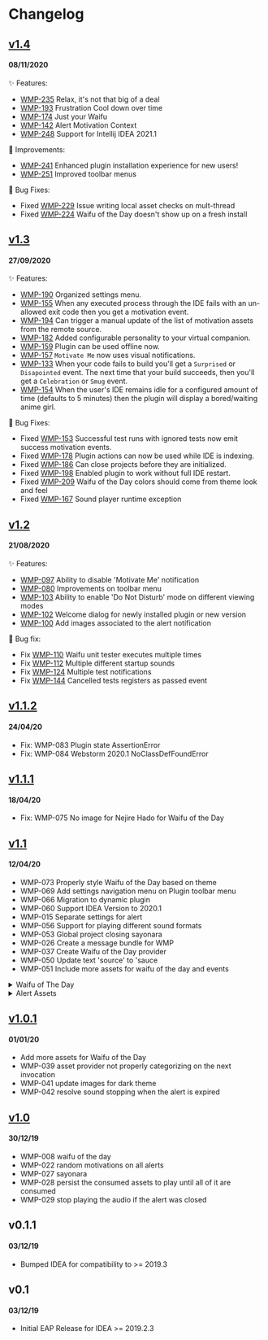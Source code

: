 # Changelog

## [v1.4](https://github.com/waifu-motivator/waifu-motivator-plugin/releases/tag/v1.4)
#### 08/11/2020

✨ Features:

* [WMP-235](https://github.com/waifu-motivator/waifu-motivator-plugin/issues/235) Relax, it's not that big of a deal
* [WMP-193](https://github.com/waifu-motivator/waifu-motivator-plugin/issues/193) Frustration Cool down over time
* [WMP-174](https://github.com/waifu-motivator/waifu-motivator-plugin/issues/174) Just your Waifu
* [WMP-142](https://github.com/waifu-motivator/waifu-motivator-plugin/issues/142) Alert Motivation Context
* [WMP-248](https://github.com/waifu-motivator/waifu-motivator-plugin/issues/248) Support for Intellij IDEA 2021.1

🙌 Improvements:

* [WMP-241](https://github.com/waifu-motivator/waifu-motivator-plugin/issues/241) Enhanced plugin installation experience for new users!
* [WMP-251](https://github.com/waifu-motivator/waifu-motivator-plugin/issues/251) Improved toolbar menus

🐛 Bug Fixes:

* Fixed [WMP-229](https://github.com/waifu-motivator/waifu-motivator-plugin/issues/229) Issue writing local asset checks on mult-thread
* Fixed [WMP-224](https://github.com/waifu-motivator/waifu-motivator-plugin/issues/224) Waifu of the Day doesn't show up on a fresh install


## [v1.3](https://github.com/waifu-motivator/waifu-motivator-plugin/releases/tag/v1.3)
#### 27/09/2020

✨ Features:

* [WMP-190](https://github.com/waifu-motivator/waifu-motivator-plugin/issues/190) Organized settings menu.
* [WMP-155](https://github.com/waifu-motivator/waifu-motivator-plugin/issues/155) When any executed process through the IDE fails with an un-allowed exit code then you get a motivation event.
* [WMP-194](https://github.com/waifu-motivator/waifu-motivator-plugin/issues/194) Can trigger a manual update of the list of motivation assets from the remote source.
* [WMP-182](https://github.com/waifu-motivator/waifu-motivator-plugin/issues/182) Added configurable personality to your virtual companion.
* [WMP-159](https://github.com/waifu-motivator/waifu-motivator-plugin/issues/159) Plugin can be used offline now.
* [WMP-157](https://github.com/waifu-motivator/waifu-motivator-plugin/issues/157) `Motivate Me` now uses visual notifications.
* [WMP-133](https://github.com/waifu-motivator/waifu-motivator-plugin/issues/133) When your code fails to build you'll get a `Surprised` or `Disapointed` event. The next time that your build succeeds, then you'll get a `Celebration` or `Smug` event.
* [WMP-154](https://github.com/waifu-motivator/waifu-motivator-plugin/issues/154) When the user's IDE remains idle for a configured amount of time (defaults to 5 minutes) then the plugin will display a bored/waiting anime girl.

🐛 Bug Fixes:

* Fixed [WMP-153](https://github.com/waifu-motivator/waifu-motivator-plugin/issues/153) Successful test runs with ignored tests now emit success motivation events.
* Fixed [WMP-178](https://github.com/waifu-motivator/waifu-motivator-plugin/issues/178) Plugin actions can now be used while IDE is indexing.
* Fixed [WMP-186](https://github.com/waifu-motivator/waifu-motivator-plugin/issues/186) Can close projects before they are initialized.
* Fixed [WMP-198](https://github.com/waifu-motivator/waifu-motivator-plugin/issues/198) Enabled plugin to work without full IDE restart.
* Fixed [WMP-209](https://github.com/waifu-motivator/waifu-motivator-plugin/issues/209) Waifu of the Day colors should come from theme look and feel
* Fixed [WMP-167](https://github.com/waifu-motivator/waifu-motivator-plugin/issues/167) Sound player runtime exception


## [v1.2](https://github.com/waifu-motivator/waifu-motivator-plugin/releases/tag/v1.2)
#### 21/08/2020
✨ Features:

* [WMP-097](https://github.com/waifu-motivator/waifu-motivator-plugin/issues/97) Ability to disable 'Motivate Me' notification
* [WMP-080](https://github.com/waifu-motivator/waifu-motivator-plugin/issues/80) Improvements on toolbar menu
* [WMP-103](https://github.com/waifu-motivator/waifu-motivator-plugin/issues/103) Ability to enable 'Do Not Disturb' mode on different viewing modes
* [WMP-102](https://github.com/waifu-motivator/waifu-motivator-plugin/issues/102) Welcome dialog for newly installed plugin or new version
* [WMP-100](https://github.com/waifu-motivator/waifu-motivator-plugin/issues/100) Add images associated to the alert notification

🐛 Bug fix:

* Fix [WMP-110](https://github.com/waifu-motivator/waifu-motivator-plugin/issues/110) Waifu unit tester executes multiple times
* Fix [WMP-112](https://github.com/waifu-motivator/waifu-motivator-plugin/issues/112) Multiple different startup sounds
* Fix [WMP-124](https://github.com/waifu-motivator/waifu-motivator-plugin/issues/124) Multiple test notifications
* Fix [WMP-144](https://github.com/waifu-motivator/waifu-motivator-plugin/issues/144) Cancelled tests registers as passed event

## [v1.1.2](https://github.com/waifu-motivator/waifu-motivator-plugin/releases/tag/v1.1.2)
#### 24/04/20
* Fix: WMP-083 Plugin state AssertionError
* Fix: WMP-084 Webstorm 2020.1 NoClassDefFoundError

## [v1.1.1](https://github.com/waifu-motivator/waifu-motivator-plugin/releases/tag/v1.1.1)
#### 18/04/20
* Fix: WMP-075 No image for Nejire Hado for Waifu of the Day

## [v1.1](https://github.com/waifu-motivator/waifu-motivator-plugin/releases/tag/v1.1)
#### 12/04/20
* WMP-073 Properly style Waifu of the Day based on theme
* WMP-069 Add settings navigation menu on Plugin toolbar menu
* WMP-066 Migration to dynamic plugin
* WMP-060 Support IDEA Version to 2020.1
* WMP-015 Separate settings for alert
* WMP-056 Support for playing different sound formats
* WMP-053 Global project closing sayonara
* WMP-026 Create a message bundle for WMP
* WMP-037 Create Waifu of the Day provider
* WMP-050 Update text 'source' to 'sauce
* WMP-051 Include more assets for waifu of the day and events
<details>
  <summary>Waifu of The Day</summary>

    * Update Aqua image
    * Shinobu Kocho
    * Mitsuri Kanroji
    * Kanae Kocho
    * Kanao Tsuyuri
    * Toru Hagakure
    * Ochaco Uraraka
    * Kyoka Jiro
    * Nejire Hado
    * Eri
    * Himiko Toga
    * Ishtar
    * Lucy Heartfilia
    * Erza Scarlet
    * Wendy Marvell
    * Nao Tomori
    * Kotoko Iwanaga
    * Inori Yuzuriha
    * Miku Nakano
    * Ichika Nakano
    * Nino Nakano
    * Itsuki Nakano
    * Yotsuba Nakano
</details>

<details>
  <summary>Alert Assets</summary>

    * Nyaaan
    * Wwwwwwaaaaaaaaaaaaaaaaaaaaah
    * Wwwwaaaaaooowww
    * OH MY GAH
</details>


## [v1.0.1](https://github.com/waifu-motivator/waifu-motivator-plugin/releases/tag/v1.0.1)
#### 01/01/20
* Add more assets for Waifu of the Day
* WMP-039 asset provider not properly categorizing on the next invocation
* WMP-041 update images for dark theme
* WMP-042 resolve sound stopping when the alert is expired

## [v1.0](https://github.com/waifu-motivator/waifu-motivator-plugin/releases/tag/v1.0)
#### 30/12/19
* WMP-008 waifu of the day
* WMP-022 random motivations on all alerts
* WMP-027 sayonara
* WMP-028 persist the consumed assets to play until all of it are consumed
* WMP-029 stop playing the audio if the alert was closed

## v0.1.1
#### 03/12/19
* Bumped IDEA for compatibility to >= 2019.3

## v0.1
#### 03/12/19
* Initial EAP Release for IDEA >= 2019.2.3

